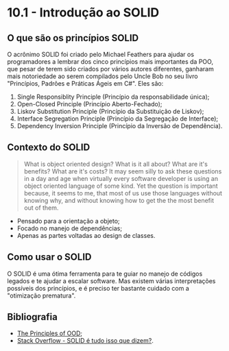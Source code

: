 # 10.1 - Introdução ao SOLID

## O que são os princípios SOLID

O acrônimo SOLID foi criado pelo Michael Feathers para ajudar os programadores a lembrar dos cinco princípios mais importantes da POO, que pesar de terem sido criados por vários autores diferentes, ganharam mais notoriedade ao serem compilados pelo Uncle Bob no seu livro "Princípios, Padrões e Práticas Ágeis em C#". Eles são:

1.  Single Responsiblity Principle (Princípio da responsabilidade única);
2.  Open-Closed Principle (Princípio Aberto-Fechado);
3.  Liskov Substitution Principle (Princípio da Substituição de Liskov);
4.  Interface Segregation Principle (Princípio da Segregação de Interface);
5.  Dependency Inversion Principle (Princípio da Inversão de Dependência).

## Contexto do SOLID

> What is object oriented design? What is it all about? What are it's benefits? What are it's costs? It may seem silly to ask these questions in a day and age when virtually every software developer is using an object oriented language of some kind. Yet the question is important because, it seems to me, that most of us use those languages without knowing why, and without knowing how to get the the most benefit out of them.

- Pensado para a orientação a objeto;
- Focado no manejo de dependências;
- Apenas as partes voltadas ao design de classes.

## Como usar o SOLID

O SOLID é uma ótima ferramenta para te guiar no manejo de códigos legados e te ajudar a escalar software. Mas existem várias interpretações possíveis dos princípios, e é preciso ter bastante cuidado com a "otimização prematura".

## Bibliografia

- [The Principles of OOD](http://butunclebob.com/ArticleS.UncleBob.PrinciplesOfOod);
- [Stack Overflow - SOLID é tudo isso que dizem?](https://pt.stackoverflow.com/questions/336319/solid-%C3%A9-tudo-isso-que-dizem).

